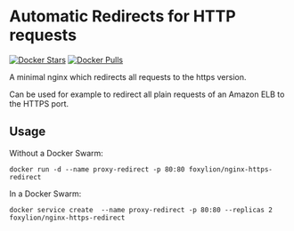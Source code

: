 # Automatic Redirects for HTTP requests

[![Docker Stars](https://img.shields.io/docker/stars/foxylion/nginx-https-redirect.svg?style=flat-square)](https://hub.docker.com/r/foxylion/nginx-https-redirect/) [![Docker Pulls](https://img.shields.io/docker/pulls/foxylion/nginx-https-redirect.svg?style=flat-square)](https://hub.docker.com/r/foxylion/nginx-https-redirect/)

A minimal nginx which redirects all requests to the https version.

Can be used for example to redirect all plain requests of an Amazon ELB to the HTTPS port.

## Usage

Without a Docker Swarm:
```
docker run -d --name proxy-redirect -p 80:80 foxylion/nginx-https-redirect
```

In a Docker Swarm:
```
docker service create  --name proxy-redirect -p 80:80 --replicas 2 foxylion/nginx-https-redirect
```

